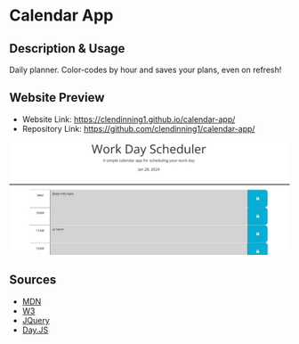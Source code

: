 # Calendar App
## Description & Usage
Daily planner. Color-codes by hour and saves your plans, even on refresh!
## Website Preview
- Website Link: https://clendinning1.github.io/calendar-app/
- Repository Link: https://github.com/clendinning1/calendar-app/

![Image of the deployed website.](./assets/images/siteprev.JPG)
## Sources
- [MDN](https://developer.mozilla.org/en-US/)
- [W3](https://www.w3schools.com/)
- [JQuery](https://api.jquery.com/)
- [Day.JS](https://day.js.org/)